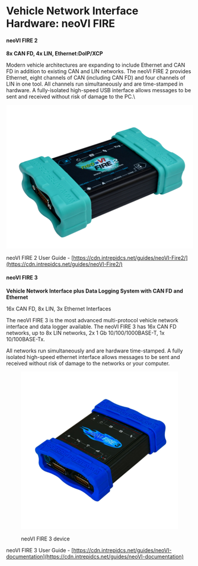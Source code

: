 # Vehicle Network Interface Hardware: neoVI FIRE

#### **neoVI FIRE 2**

**8x CAN FD, 4x LIN, Ethernet:DoIP/XCP**

Modern vehicle architectures are expanding to include Ethernet and CAN FD in addition to existing CAN and LIN networks. The neoVI FIRE 2 provides Ethernet, eight channels of CAN (including CAN FD) and four channels of LIN in one tool. All channels run simultaneously and are time-stamped in hardware. A fully-isolated high-speed USB interface allows messages to be sent and received without risk of damage to the PC.\\

![neoVI FIRE 2](../../.gitbook/assets/neovifire2_cover.png)

neoVI FIRE 2 User Guide - [https://cdn.intrepidcs.net/guides/neoVI-Fire2/](https://cdn.intrepidcs.net/guides/neoVI-Fire2/)

#### neoVI FIRE 3

**Vehicle Network Interface plus Data Logging System with CAN FD and Ethernet**

16x CAN FD, 8x LIN, 3x Ethernet Interfaces

The neoVI FIRE 3 is the most advanced multi-protocol vehicle network interface and data logger available. The neoVI FIRE 3 has 16x CAN FD networks, up to 8x LIN networks, 2x 1 Gb 10/100/1000BASE-T, 1x 10/100BASE-Tx.

All networks run simultaneously and are hardware time-stamped. A fully isolated high-speed ethernet interface allows messages to be sent and received without risk of damage to the networks or your computer.

<figure><img src="../../.gitbook/assets/fire3.jpg" alt=""><figcaption><p>neoVI FIRE 3 device</p></figcaption></figure>

neoVI FIRE 3 User Guide - [https://cdn.intrepidcs.net/guides/neoVI-documentation](https://cdn.intrepidcs.net/guides/neoVI-documentation)
